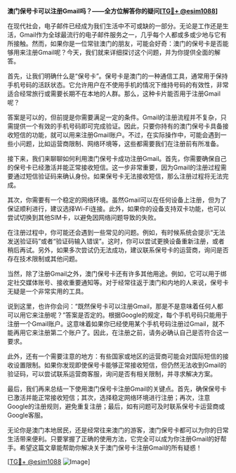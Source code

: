 **澳门保号卡可以注册Gmail吗？——全方位解答你的疑问[[TG💪+ @esim1088](https://t.me/s/esim1088)]**

在现代社会，电子邮件已经成为我们生活中不可或缺的一部分。无论是工作还是生活，Gmail作为全球最流行的电子邮件服务之一，几乎每个人都或多或少地与它有所接触。然而，如果你是一位常驻澳门的朋友，可能会好奇：澳门的保号卡是否能够用来注册Gmail呢？今天，我们就来详细探讨这个问题，并为你提供全面的解答。

首先，让我们明确什么是“保号卡”。保号卡是澳门的一种通信工具，通常用于保持手机号码的活跃状态。它允许用户在不使用手机的情况下维持号码的有效性，非常适合经常旅行或需要长期不在本地的人群。那么，这种卡片能否用于注册Gmail呢？

答案是可以的，但前提是你需要满足一定的条件。Gmail的注册流程并不复杂，只需提供一个有效的手机号码即可完成验证。因此，只要你持有的澳门保号卡具备接收短信的功能，就可以用来注册Gmail账户。不过，在实际操作中，可能会遇到一些小问题，比如运营商限制、网络环境等，这些都需要我们在注册前有所准备。

接下来，我们来聊聊如何利用澳门保号卡成功注册Gmail。首先，你需要确保自己的保号卡已经激活并能正常接收短信。这一步非常重要，因为Gmail的注册过程需要通过短信验证码来确认身份。如果保号卡无法接收短信，那么注册过程将无法完成。

其次，你需要有一个稳定的网络环境。虽然Gmail可以在任何设备上注册，但为了保证顺利进行，建议选择Wi-Fi连接。此外，如果你的设备支持双卡功能，也可以尝试切换到其他SIM卡，以避免因网络问题导致的失败。

在注册过程中，你可能还会遇到一些常见的问题。例如，有时候系统会提示“无法发送验证码”或者“验证码输入错误”。这时，你可以尝试更换设备重新注册，或者稍后再试。另外，如果多次尝试仍无法成功，建议联系保号卡的运营商，询问是否存在技术限制或其他问题。

当然，除了注册Gmail之外，澳门保号卡还有许多其他用途。例如，它可以用于绑定社交媒体账号、接收重要通知等。对于经常往返于澳门和内地的人来说，保号卡无疑是一个非常实用的工具。

说到这里，也许你会问：“既然保号卡可以注册Gmail，那是不是意味着任何人都可以用它来注册呢？”答案是否定的。根据Google的规定，每个手机号码只能用于注册一个Gmail账户。这意味着如果你已经使用某个手机号码注册过Gmail，就不能再用它来注册第二个账户了。因此，在注册之前，请务必确认自己是否符合这一要求。

此外，还有一个需要注意的地方：有些国家或地区的运营商可能会对国际短信的接收设置限制。如果你发现即使保号卡能够正常接收短信，但仍然无法收到Gmail的验证码，可以尝试联系运营商客服，询问是否有相关限制，并寻求解决方案。

最后，我们再来总结一下使用澳门保号卡注册Gmail的关键点。首先，确保保号卡已激活并能正常接收短信；其次，选择稳定网络环境进行注册；再次，注意Google的注册规则，避免重复注册；最后，如有问题可及时联系保号卡运营商或Google客服。

无论你是澳门本地居民，还是经常往来澳门的游客，澳门保号卡都可以为你的日常生活带来便利。只要掌握了正确的使用方法，它完全可以成为你注册Gmail的好帮手。希望这篇文章能帮助你解决关于澳门保号卡注册Gmail的所有疑惑！

[[TG💪+ @esim1088](https://t.me/s/esim1088) ![Image](https://i.postimg.cc/4NQfJmqS/Snipaste-2025-05-13-00-14-12.png)]